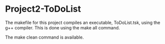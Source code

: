# Project2-ToDoList

The makefile for this project compiles an executable, ToDoList.tsk, using the g++ compiler.
This is done using the make all command.

The make clean command is available.

